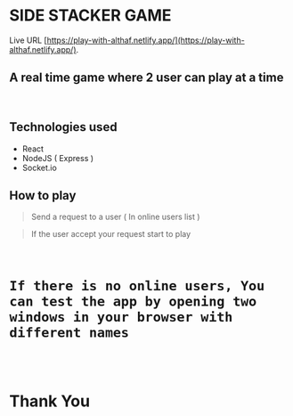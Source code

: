 # SIDE STACKER GAME

Live URL [https://play-with-althaf.netlify.app/](https://play-with-althaf.netlify.app/).

## A real time game where 2 user can play at a time

<br/>

## Technologies used

- React
- NodeJS ( Express )
- Socket.io

## How to play

> Send a request to a user ( In online users list )

> If the user accept your request start to play

<br/>

# `If there is no online users, You can test the app by opening two windows in your browser with different names`

<br/>
<br/>

# Thank You
